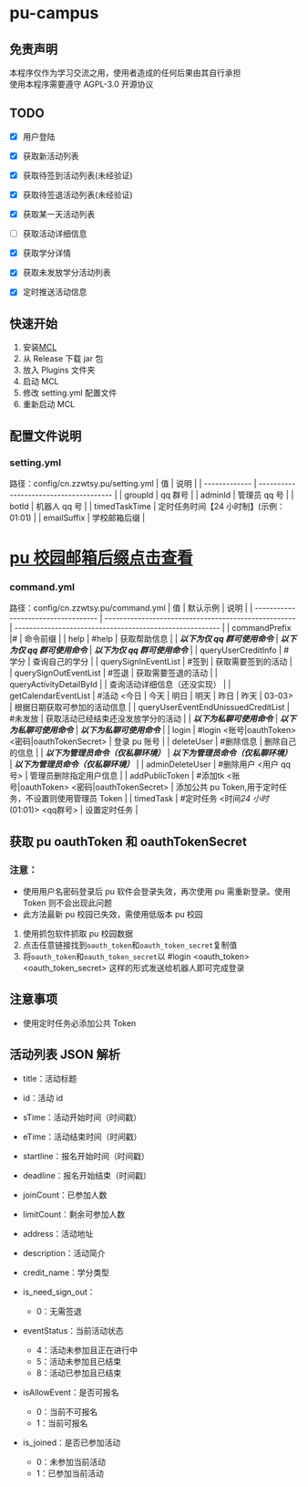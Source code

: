 # pu-campus

## 免责声明

本程序仅作为学习交流之用，使用者造成的任何后果由其自行承担  
使用本程序需要遵守 AGPL-3.0 开源协议

## TODO

- [x] 用户登陆

- [x] 获取新活动列表

- [x] 获取待签到活动列表(未经验证)

- [x] 获取待签退活动列表(未经验证)

- [x] 获取某一天活动列表

- [ ] 获取活动详细信息

- [x] 获取学分详情

- [x] 获取未发放学分活动列表

- [x] 定时推送活动信息

## 快速开始

1. 安装[MCL](https://github.com/iTXTech/mcl-installer)
2. 从 Release 下载 jar 包
3. 放入 Plugins 文件夹
4. 启动 MCL
5. 修改 setting.yml 配置文件
6. 重新启动 MCL

## 配置文件说明

### setting.yml

路径：config/cn.zzwtsy.pu/setting.yml
| 值 | 说明 |
| ------------- | -------------------------------------- |
| groupId | qq 群号 |
| adminId | 管理员 qq 号 |
| botId | 机器人 qq 号 |
| timedTaskTime | 定时任务时间【24 小时制】(示例：01:01) |
| emailSuffix | 学校邮箱后缀 |

# [**pu 校园邮箱后缀点击查看**](https://blog.yumdeb.top/tools/PuSchoolInfo.html)

### command.yml

路径：config/cn.zzwtsy.pu/command.yml
| 值 | 默认示例 | 说明 |
| ----------------------------------- | ---------------------------------------------------- | -------------------------------------------------------- |
| commandPrefix |# | 命令前缀 |
| help | #help | 获取帮助信息 |
| **_以下为仅 qq 群可使用命令_** | **_以下为仅 qq 群可使用命令_** | **_以下为仅 qq 群可使用命令_** |
| queryUserCreditInfo | #学分 | 查询自己的学分 |
| querySignInEventList | #签到 | 获取需要签到的活动 |
| querySignOutEventList | #签退 | 获取需要签退的活动 |
| queryActivityDetailById | | 查询活动详细信息（还没实现） |
| getCalendarEventList | #活动 <今日 \| 今天 \| 明日 \| 明天 \| 昨日 \| 昨天 \| 03-03> | 根据日期获取可参加的活动信息 |
| queryUserEventEndUnissuedCreditList | #未发放 | 获取活动已经结束还没发放学分的活动 |
| **_以下为私聊可使用命令_** | **_以下为私聊可使用命令_** | **_以下为私聊可使用命令_** |
| login | #login <账号\|oauthToken> <密码\|oauthTokenSecret> | 登录 pu 账号 |
| deleteUser | #删除信息 | 删除自己的信息 |
| **_以下为管理员命令（仅私聊环境）_** | **_以下为管理员命令（仅私聊环境）_** | **_以下为管理员命令（仅私聊环境）_** |
| adminDeleteUser | #删除用户 <用户 qq 号> | 管理员删除指定用户信息 |
| addPublicToken | #添加tk <账号\|oauthToken> <密码\|oauthTokenSecret> | 添加公共 pu Token,用于定时任务，不设置则使用管理员
Token |
| timedTask | #定时任务 <时间*24 小时*(01:01)> <qq群号> | 设置定时任务 |

## 获取 pu oauthToken 和 oauthTokenSecret

### 注意：
 - 使用用户名密码登录后 pu 软件会登录失效，再次使用 pu 需重新登录。使用 Token 则不会出现此问题
 - 此方法最新 pu 校园已失效，需使用低版本 pu 校园

1. 使用抓包软件抓取 pu 校园数据
2. 点击任意链接找到`oauth_token`和`oauth_token_secret`复制值
3. 将`oauth_token`和`oauth_token_secret`以 #login <oauth_token> <oauth_token_secret> 这样的形式发送给机器人即可完成登录

## 注意事项
- 使用定时任务必添加公共 Token

## 活动列表 JSON 解析

- title：活动标题

- id：活动 id

- sTime：活动开始时间（时间戳）

- eTime：活动结束时间（时间戳）

- startline：报名开始时间（时间戳）

- deadline：报名开始结束（时间戳）

- joinCount：已参加人数

- limitCount：剩余可参加人数

- address：活动地址

- description：活动简介

- credit_name：学分类型

- is_need_sign_out：

  - 0：无需签退

- eventStatus：当前活动状态

  - 4：活动未参加且正在进行中
  - 5：活动未参加且已结束
  - 8：活动已参加且已结束

- isAllowEvent：是否可报名

  - 0：当前不可报名
  - 1：当前可报名

- is_joined：是否已参加活动
  - 0：未参加当前活动
  - 1：已参加当前活动
